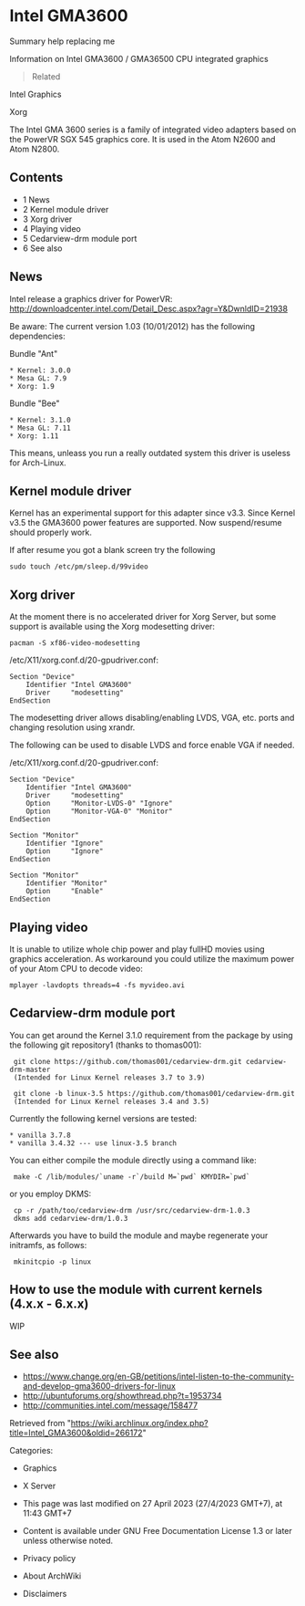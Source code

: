 Intel GMA3600
=============

Summary help replacing me

Information on Intel GMA3600 / GMA36500 CPU integrated graphics

> Related

Intel Graphics

Xorg

The Intel GMA 3600 series is a family of integrated video adapters based
on the PowerVR SGX 545 graphics core. It is used in the Atom N2600 and
Atom N2800.

Contents
--------

-   1 News
-   2 Kernel module driver
-   3 Xorg driver
-   4 Playing video
-   5 Cedarview-drm module port
-   6 See also

News
----

Intel release a graphics driver for PowerVR:
http://downloadcenter.intel.com/Detail_Desc.aspx?agr=Y&DwnldID=21938

Be aware: The current version 1.03 (10/01/2012) has the following
dependencies:

Bundle "Ant"

    * Kernel: 3.0.0
    * Mesa GL: 7.9
    * Xorg: 1.9

Bundle "Bee"

    * Kernel: 3.1.0
    * Mesa GL: 7.11
    * Xorg: 1.11

This means, unleass you run a really outdated system this driver is
useless for Arch-Linux.

Kernel module driver
--------------------

Kernel has an experimental support for this adapter since v3.3. Since
Kernel v3.5 the GMA3600 power features are supported. Now suspend/resume
should properly work.

If after resume you got a blank screen try the following

    sudo touch /etc/pm/sleep.d/99video

Xorg driver
-----------

At the moment there is no accelerated driver for Xorg Server, but some
support is available using the Xorg modesetting driver:

    pacman -S xf86-video-modesetting

/etc/X11/xorg.conf.d/20-gpudriver.conf:

    Section "Device"
        Identifier "Intel GMA3600"
        Driver     "modesetting"
    EndSection

The modesetting driver allows disabling/enabling LVDS, VGA, etc. ports
and changing resolution using xrandr.

The following can be used to disable LVDS and force enable VGA if
needed.

/etc/X11/xorg.conf.d/20-gpudriver.conf:

    Section "Device"
        Identifier "Intel GMA3600"
        Driver     "modesetting"
        Option     "Monitor-LVDS-0" "Ignore"
        Option     "Monitor-VGA-0" "Monitor"
    EndSection

    Section "Monitor"
        Identifier "Ignore"
        Option     "Ignore"
    EndSection

    Section "Monitor"
        Identifier "Monitor"
        Option     "Enable"
    EndSection

Playing video
-------------

It is unable to utilize whole chip power and play fullHD movies using
graphics acceleration. As workaround you could utilize the maximum power
of your Atom CPU to decode video:

    mplayer -lavdopts threads=4 -fs myvideo.avi

Cedarview-drm module port
-------------------------

You can get around the Kernel 3.1.0 requirement from the package by
using the following git repository1 (thanks to thomas001):

     git clone https://github.com/thomas001/cedarview-drm.git cedarview-drm-master
     (Intended for Linux Kernel releases 3.7 to 3.9)

     git clone -b linux-3.5 https://github.com/thomas001/cedarview-drm.git
     (Intended for Linux Kernel releases 3.4 and 3.5)

Currently the following kernel versions are tested:

    * vanilla 3.7.8
    * vanilla 3.4.32 --- use linux-3.5 branch

You can either compile the module directly using a command like:

     make -C /lib/modules/`uname -r`/build M=`pwd` KMYDIR=`pwd`

or you employ DKMS:

     cp -r /path/too/cedarview-drm /usr/src/cedarview-drm-1.0.3
     dkms add cedarview-drm/1.0.3

Afterwards you have to build the module and maybe regenerate your
initramfs, as follows:

     mkinitcpio -p linux

How to use the module with current kernels (4.x.x - 6.x.x)
----------------------------------------------------------

WIP

See also
--------

-   https://www.change.org/en-GB/petitions/intel-listen-to-the-community-and-develop-gma3600-drivers-for-linux
-   http://ubuntuforums.org/showthread.php?t=1953734
-   http://communities.intel.com/message/158477

Retrieved from
"https://wiki.archlinux.org/index.php?title=Intel_GMA3600&oldid=266172"

Categories:

-   Graphics
-   X Server

-   This page was last modified on 27 April 2023 (27/4/2023 GMT+7), at 11:43 GMT+7
-   Content is available under GNU Free Documentation License 1.3 or
    later unless otherwise noted.
-   Privacy policy
-   About ArchWiki
-   Disclaimers
